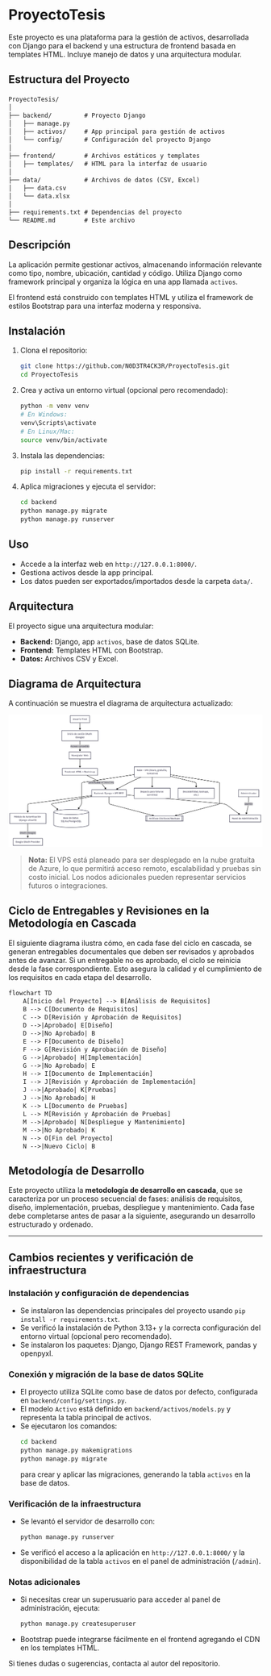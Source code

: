# ProyectoTesis

Este proyecto es una plataforma para la gestión de activos, desarrollada con Django para el backend y una estructura de frontend basada en templates HTML. Incluye manejo de datos y una arquitectura modular.

## Estructura del Proyecto

```
ProyectoTesis/
│
├── backend/         # Proyecto Django
│   ├── manage.py
│   ├── activos/     # App principal para gestión de activos
│   └── config/      # Configuración del proyecto Django
│
├── frontend/        # Archivos estáticos y templates
│   ├── templates/   # HTML para la interfaz de usuario
│
├── data/            # Archivos de datos (CSV, Excel)
│   ├── data.csv
│   └── data.xlsx
│
├── requirements.txt # Dependencias del proyecto
└── README.md        # Este archivo
```

## Descripción

La aplicación permite gestionar activos, almacenando información relevante como tipo, nombre, ubicación, cantidad y código. Utiliza Django como framework principal y organiza la lógica en una app llamada `activos`. 

El frontend está construido con templates HTML y utiliza el framework de estilos Bootstrap para una interfaz moderna y responsiva.

## Instalación

1. Clona el repositorio:
   ```bash
   git clone https://github.com/N0D3TR4CK3R/ProyectoTesis.git
   cd ProyectoTesis
   ```
2. Crea y activa un entorno virtual (opcional pero recomendado):
   ```bash
   python -m venv venv
   # En Windows:
   venv\Scripts\activate
   # En Linux/Mac:
   source venv/bin/activate
   ```
3. Instala las dependencias:
   ```bash
   pip install -r requirements.txt
   ```
4. Aplica migraciones y ejecuta el servidor:
   ```bash
   cd backend
   python manage.py migrate
   python manage.py runserver
   ```

## Uso

- Accede a la interfaz web en `http://127.0.0.1:8000/`.
- Gestiona activos desde la app principal.
- Los datos pueden ser exportados/importados desde la carpeta `data/`.

## Arquitectura

El proyecto sigue una arquitectura modular:
- **Backend:** Django, app `activos`, base de datos SQLite.
- **Frontend:** Templates HTML con Bootstrap.
- **Datos:** Archivos CSV y Excel.

## Diagrama de Arquitectura

A continuación se muestra el diagrama de arquitectura actualizado:

![Diagrama de Arquitectura](assets/Arq_Diagram.png)

> **Nota:** El VPS está planeado para ser desplegado en la nube gratuita de Azure, lo que permitirá acceso remoto, escalabilidad y pruebas sin costo inicial. Los nodos adicionales pueden representar servicios futuros o integraciones.

## Ciclo de Entregables y Revisiones en la Metodología en Cascada

El siguiente diagrama ilustra cómo, en cada fase del ciclo en cascada, se generan entregables documentales que deben ser revisados y aprobados antes de avanzar. Si un entregable no es aprobado, el ciclo se reinicia desde la fase correspondiente. Esto asegura la calidad y el cumplimiento de los requisitos en cada etapa del desarrollo.

```mermaid
flowchart TD
    A[Inicio del Proyecto] --> B[Análisis de Requisitos]
    B --> C[Documento de Requisitos]
    C --> D[Revisión y Aprobación de Requisitos]
    D -->|Aprobado| E[Diseño]
    D -->|No Aprobado| B
    E --> F[Documento de Diseño]
    F --> G[Revisión y Aprobación de Diseño]
    G -->|Aprobado| H[Implementación]
    G -->|No Aprobado| E
    H --> I[Documento de Implementación]
    I --> J[Revisión y Aprobación de Implementación]
    J -->|Aprobado| K[Pruebas]
    J -->|No Aprobado| H
    K --> L[Documento de Pruebas]
    L --> M[Revisión y Aprobación de Pruebas]
    M -->|Aprobado| N[Despliegue y Mantenimiento]
    M -->|No Aprobado| K
    N --> O[Fin del Proyecto]
    N -->|Nuevo Ciclo| B
```

## Metodología de Desarrollo

Este proyecto utiliza la **metodología de desarrollo en cascada**, que se caracteriza por un proceso secuencial de fases: análisis de requisitos, diseño, implementación, pruebas, despliegue y mantenimiento. Cada fase debe completarse antes de pasar a la siguiente, asegurando un desarrollo estructurado y ordenado.

---

## Cambios recientes y verificación de infraestructura

### Instalación y configuración de dependencias
- Se instalaron las dependencias principales del proyecto usando `pip install -r requirements.txt`.
- Se verificó la instalación de Python 3.13+ y la correcta configuración del entorno virtual (opcional pero recomendado).
- Se instalaron los paquetes: Django, Django REST Framework, pandas y openpyxl.

### Conexión y migración de la base de datos SQLite
- El proyecto utiliza SQLite como base de datos por defecto, configurada en `backend/config/settings.py`.
- El modelo `Activo` está definido en `backend/activos/models.py` y representa la tabla principal de activos.
- Se ejecutaron los comandos:
  ```bash
  cd backend
  python manage.py makemigrations
  python manage.py migrate
  ```
  para crear y aplicar las migraciones, generando la tabla `activos` en la base de datos.

### Verificación de la infraestructura
- Se levantó el servidor de desarrollo con:
  ```bash
  python manage.py runserver
  ```
- Se verificó el acceso a la aplicación en `http://127.0.0.1:8000/` y la disponibilidad de la tabla `activos` en el panel de administración (`/admin`).

### Notas adicionales
- Si necesitas crear un superusuario para acceder al panel de administración, ejecuta:
  ```bash
  python manage.py createsuperuser
  ```
- Bootstrap puede integrarse fácilmente en el frontend agregando el CDN en los templates HTML.

Si tienes dudas o sugerencias, contacta al autor del repositorio. 
